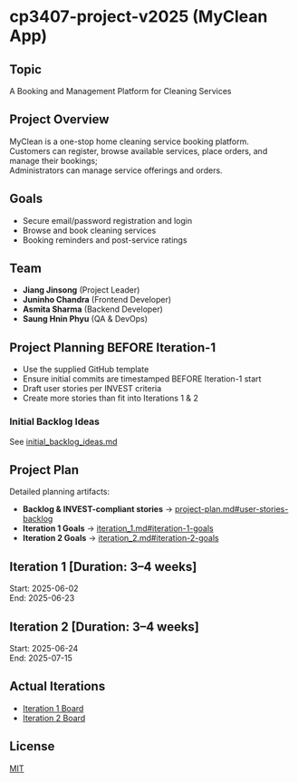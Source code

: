 # cp3407-project-v2025 (MyClean App)

## Topic
A Booking and Management Platform for Cleaning Services

## Project Overview
MyClean is a one-stop home cleaning service booking platform.  
Customers can register, browse available services, place orders, and manage their bookings;  
Administrators can manage service offerings and orders.

## Goals
- Secure email/password registration and login  
- Browse and book cleaning services  
- Booking reminders and post-service ratings  

## Team
- **Jiang Jinsong** (Project Leader)  
- **Juninho Chandra** (Frontend Developer)  
- **Asmita Sharma** (Backend Developer)  
- **Saung Hnin Phyu** (QA & DevOps)  

## Project Planning BEFORE Iteration-1
- Use the supplied GitHub template  
- Ensure initial commits are timestamped BEFORE Iteration-1 start  
- Draft user stories per INVEST criteria  
- Create more stories than fit into Iterations 1 & 2  

### Initial Backlog Ideas
See [initial_backlog_ideas.md](./initial_backlog_ideas.md)  

## Project Plan
Detailed planning artifacts:  
- **Backlog & INVEST-compliant stories** → [project-plan.md#user-stories-backlog](./project-plan.md#user-stories-backlog)  
- **Iteration 1 Goals**               → [iteration_1.md#iteration-1-goals](./iteration_1.md#iteration-1-goals)  
- **Iteration 2 Goals**               → [iteration_2.md#iteration-2-goals](./iteration_2.md#iteration-2-goals)  

## Iteration 1 [Duration: 3–4 weeks]
Start: 2025-06-02  
End:   2025-06-23  

## Iteration 2 [Duration: 3–4 weeks]
Start: 2025-06-24  
End:   2025-07-15  

## Actual Iterations
- [Iteration 1 Board](./iteration_1.md)  
- [Iteration 2 Board](./iteration_2.md)  

## License
[MIT](./LICENSE.txt)

